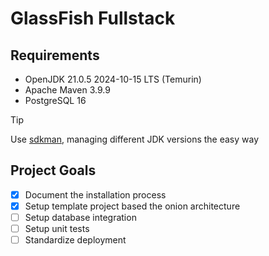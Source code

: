 # GlassFish Fullstack

## Requirements

- OpenJDK 21.0.5 2024-10-15 LTS (Temurin)
- Apache Maven 3.9.9
- PostgreSQL 16

> [!TIP]
> Use [sdkman](https://sdkman.io/), managing different JDK versions the easy way

## Project Goals

- [x] Document the installation process
- [x] Setup template project based the onion architecture
- [ ] Setup database integration
- [ ] Setup unit tests
- [ ] Standardize deployment
